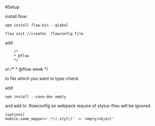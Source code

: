 #Setup

install flow:

    npm install flow-bin --global

    flow init //creates .flowconfig file

add

        /*
        * @flow
        */

or
        /*
        * @flow weak
        */

to file which you want to type-check

add

    npm install --save-dev empty

and add to .flowconfig so webpack require of stylus-files will be ignored

    [options]
    module.name_mapper='.*\(.styl\)' -> 'empty/object'
